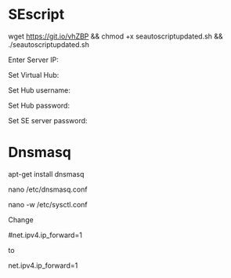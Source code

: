 # SEscript


wget https://git.io/vhZBP && chmod +x seautoscriptupdated.sh && ./seautoscriptupdated.sh

Enter Server IP:

Set Virtual Hub:

Set Hub username:

Set Hub password:

Set SE server password:


# Dnsmasq

apt-get install dnsmasq

nano /etc/dnsmasq.conf

nano -w /etc/sysctl.conf

Change
 
#net.ipv4.ip_forward=1
 
to
 
net.ipv4.ip_forward=1
